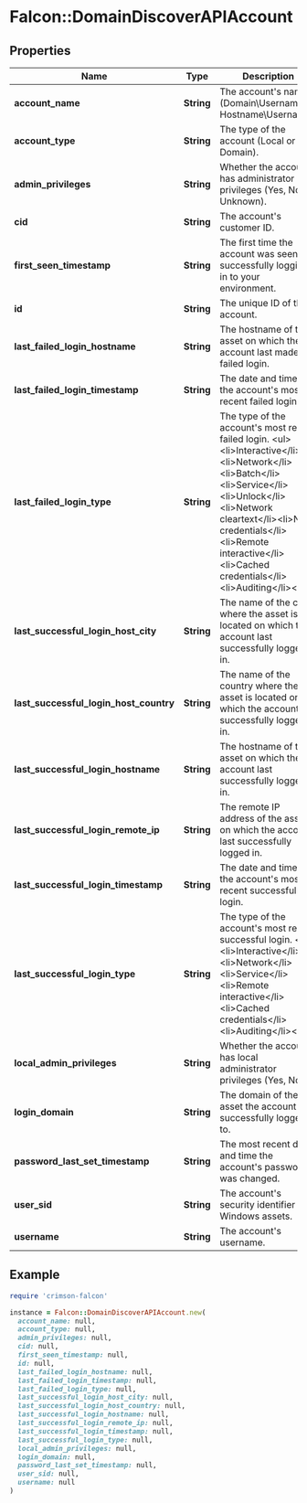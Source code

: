 # Falcon::DomainDiscoverAPIAccount

## Properties

| Name | Type | Description | Notes |
| ---- | ---- | ----------- | ----- |
| **account_name** | **String** | The account&#39;s name (Domain\\Username or Hostname\\Username). | [optional] |
| **account_type** | **String** | The type of the account (Local or Domain). | [optional] |
| **admin_privileges** | **String** | Whether the account has administrator privileges (Yes, No, or Unknown). | [optional] |
| **cid** | **String** | The account&#39;s customer ID. |  |
| **first_seen_timestamp** | **String** | The first time the account was seen successfully logging in to your environment. | [optional] |
| **id** | **String** | The unique ID of the account. |  |
| **last_failed_login_hostname** | **String** | The hostname of the asset on which the account last made a failed login. | [optional] |
| **last_failed_login_timestamp** | **String** | The date and time of the account&#39;s most recent failed login. | [optional] |
| **last_failed_login_type** | **String** | The type of the account&#39;s most recent failed login. &lt;ul&gt;&lt;li&gt;Interactive&lt;/li&gt;&lt;li&gt;Network&lt;/li&gt;&lt;li&gt;Batch&lt;/li&gt;&lt;li&gt;Service&lt;/li&gt;&lt;li&gt;Unlock&lt;/li&gt;&lt;li&gt;Network cleartext&lt;/li&gt;&lt;li&gt;New credentials&lt;/li&gt;&lt;li&gt;Remote interactive&lt;/li&gt;&lt;li&gt;Cached credentials&lt;/li&gt;&lt;li&gt;Auditing&lt;/li&gt;&lt;/ul&gt; | [optional] |
| **last_successful_login_host_city** | **String** | The name of the city where the asset is located on which the account last successfully logged in. | [optional] |
| **last_successful_login_host_country** | **String** | The name of the country where the asset is located on which the account last successfully logged in. | [optional] |
| **last_successful_login_hostname** | **String** | The hostname of the asset on which the account last successfully logged in. | [optional] |
| **last_successful_login_remote_ip** | **String** | The remote IP address of the asset on which the account last successfully logged in. | [optional] |
| **last_successful_login_timestamp** | **String** | The date and time of the account&#39;s most recent successful login. | [optional] |
| **last_successful_login_type** | **String** | The type of the account&#39;s most recent successful login. &lt;ul&gt;&lt;li&gt;Interactive&lt;/li&gt;&lt;li&gt;Network&lt;/li&gt;&lt;li&gt;Service&lt;/li&gt;&lt;li&gt;Remote interactive&lt;/li&gt;&lt;li&gt;Cached credentials&lt;/li&gt;&lt;li&gt;Auditing&lt;/li&gt;&lt;/ul&gt; | [optional] |
| **local_admin_privileges** | **String** | Whether the account has local administrator privileges (Yes, No). | [optional] |
| **login_domain** | **String** | The domain of the asset the account successfully logged in to. | [optional] |
| **password_last_set_timestamp** | **String** | The most recent date and time the account&#39;s password was changed. | [optional] |
| **user_sid** | **String** | The account&#39;s security identifier on Windows assets. | [optional] |
| **username** | **String** | The account&#39;s username. | [optional] |

## Example

```ruby
require 'crimson-falcon'

instance = Falcon::DomainDiscoverAPIAccount.new(
  account_name: null,
  account_type: null,
  admin_privileges: null,
  cid: null,
  first_seen_timestamp: null,
  id: null,
  last_failed_login_hostname: null,
  last_failed_login_timestamp: null,
  last_failed_login_type: null,
  last_successful_login_host_city: null,
  last_successful_login_host_country: null,
  last_successful_login_hostname: null,
  last_successful_login_remote_ip: null,
  last_successful_login_timestamp: null,
  last_successful_login_type: null,
  local_admin_privileges: null,
  login_domain: null,
  password_last_set_timestamp: null,
  user_sid: null,
  username: null
)
```

